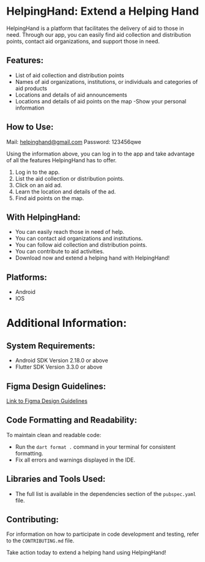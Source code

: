 # HelpingHand: Extend a Helping Hand

HelpingHand is a platform that facilitates the delivery of aid to those in need. Through our app, you can easily find aid collection and distribution points, contact aid organizations, and support those in need.

## Features:

- List of aid collection and distribution points
- Names of aid organizations, institutions, or individuals and categories of aid products
- Locations and details of aid announcements
- Locations and details of aid points on the map
-Show your personal information


## How to Use:

Mail: helpinghand@gmail.com
Password: 123456qwe

Using the information above, you can log in to the app and take advantage of all the features HelpingHand has to offer.

1. Log in to the app.
2. List the aid collection or distribution points.
3. Click on an aid ad.
4. Learn the location and details of the ad.
5. Find aid points on the map.

## With HelpingHand:

- You can easily reach those in need of help.
- You can contact aid organizations and institutions.
- You can follow aid collection and distribution points.
- You can contribute to aid activities.
- Download now and extend a helping hand with HelpingHand!

## Platforms:

- Android
- IOS



# Additional Information:

## System Requirements:
- Android SDK Version 2.18.0 or above
- Flutter SDK Version 3.3.0 or above

## Figma Design Guidelines:
[Link to Figma Design Guidelines](https://docs.dhiwise.com/docs/Designguidelines/intro)


## Code Formatting and Readability:
To maintain clean and readable code:
- Run the `dart format .` command in your terminal for consistent formatting.
- Fix all errors and warnings displayed in the IDE.

## Libraries and Tools Used:
- The full list is available in the dependencies section of the `pubspec.yaml` file.

## Contributing:
For information on how to participate in code development and testing, refer to the `CONTRIBUTING.md` file.

Take action today to extend a helping hand using HelpingHand!
